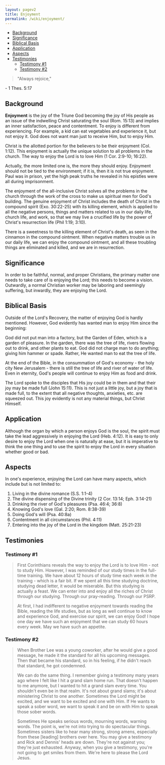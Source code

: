 ```yaml
---
layout: pagev2
title: Enjoyment
permalink: /wiki/enjoyment/
---
```

- [Background](#background)
- [Significance](#significance)
- [Biblical Basis](#biblical-basis)
- [Application](#application)
- [Aspects](#aspects)
- [Testimonies](#testimonies)
  - [Testimony #1](#testimony-1)
  - [Testimony #2](#testimony-2)

>"Always rejoice,"

\- 1 Thes. 5:17
  
## Background

**Enjoyment** is the joy of the Triune God becoming the joy of His people as an issue of the indwelling Christ saturating the soul (Rom. 15:13) and implies an inner satisfaction, peace and contentment. To enjoy is different from experiencing. For example, a kid can eat vegetables and experience it, but not enjoy it. God does not want man just to receive Him, but to enjoy Him.

Christ is the allotted portion for the believers to be their enjoyment (Col. 1:12). This enjoyment is actually the unique solution to all problems in the church. The way to enjoy the Lord is to love Him (1 Cor. 2:9-10; 16:22).

Actually, the more limited one is, the more they should enjoy. Enjoyment should not be tied to the environment; if it is, then it is not true enjoyment. Paul was in prison, yet the high peak truths he revealed in his epistles were all during imprisonment.

The enjoyment of the all-inclusive Christ solves all the problems in the church through the work of the cross to make us spiritual men for God's building. The genuine enjoyment of Christ includes the death of Christ in the compound spirit (Exo. 30:22-25) with its killing element, which is applied to all the negative persons, things and matters related to us in our daily life, church life, and work, so that we may live a crucified life by the power of Christ's resurrection life (Phil 1:19; 3:10).

There is a sweetness to the killing element of Christ's death, as seen in the cinnamon in the compound ointment. When negative matters trouble us in our daily life, we can enjoy the compound ointment, and all these troubling things are eliminated and killed, and we are in resurrection.

## Significance

In order to be faithful, normal, and proper Christians, the primary matter one needs to take care of is enjoying the Lord; this needs to become a vision. Outwardly, a normal Christian worker may be laboring and seemingly suffering, but inwardly, they are enjoying the Lord. 

## Biblical Basis

Outside of the Lord's Recovery, the matter of enjoying God is hardly mentioned. However, God evidently has wanted man to enjoy Him since the beginning:

God did not put man into a factory, but the Garden of Eden, which is a garden of pleasure. In the garden, there was the tree of life, rivers flowing out to drink, and other plants to eat. God did not charge man to do anything; giving him hammer or spade. Rather, He wanted man to eat the tree of life. 

At the end of the Bible, in the consummation of God's economy - the holy city New Jerusalem - there is still the tree of life and river of water of life. Even in eternity, God's people will continue to enjoy Him as food and drink.

The Lord spoke to the disciples that His joy could be in them and that their joy may be made full (John 15:11). This is not just a little joy, but a joy that is made full, to the extent that all negative thoughts, anxieties, etc. are squeezed out. This joy evidently is not any material things, but Christ Himself.

## Application

Although the organ by which a person enjoys God is the soul, the spirit must take the lead aggressively in enjoying the Lord (Heb. 4:12). It is easy to only desire to enjoy the Lord when one is naturally at ease, but it is imperative to think the one thing and to use the spirit to enjoy the Lord in every situation whether good or bad.

## Aspects

In one's experience, enjoying the Lord can have many aspects, which include but is not limited to:

1. Living in the divine romance (S.S. 1:1-4)
2. The divine dispensing of the Divine trinity (2 Cor. 13:14; Eph. 3:14-21)
3. Drinking the river of God's pleasures (Psa. 46:4; 36:8)
4. Knowing God's love (Gal. 2:20; Rom. 8:38-39)
5. Doing God's will (Psa. 40:8a)
6. Contentment in all circumstances (Phil. 4:11)
7. Entering into the joy of the Lord in the kingdom (Matt. 25:21-23)

## Testimonies

### Testimony #1

>First Corinthians reveals the way to enjoy the Lord is to love Him - not to study Him. However, I was reminded of our study times in the full-time training. We have about 12 hours of study time each week in the training - which is a fair bit. If we spent all this time studying doctrine, studying dead letter, it would be miserable. But this studying is actually a feast. We can enter into and enjoy all the riches of Christ through our studying. Through our pray-reading. Through our PSRP. 
>
>At first, I had indifferent to negative enjoyment towards reading the Bible, reading the life studies, but as long as well continue to know and experience God, and exercise our spirit, we can enjoy God! I hope one day we have such an enjoyment that we can study 60 hours every week. May we have such an appetite.

### Testimony #2

>When Brother Lee was a young coworker, after he would give a good message, he made it the standard for all his upcoming messages. Then that became his standard, so in his feeling, if he didn't reach that standard, he got condemned. 
>
>We can do the same thing. I remember giving a testimony many years ago where I felt like I hit a grand slam home run. That doesn't happen to me anymore, but I wanted to hit a grand slam every time. You shouldn't even be in that realm. It's not about grand slams; it's about ministering Christ to one another. Sometimes the Lord might be excited, and we want to be excited and one with Him. If He wants to speak a sober word, we want to speak it and be on with Him to speak those sober words. 
>
>Sometimes He speaks serious words, mourning words, warning words. The point is, we're not into trying to do spectacular things. Sometimes sisters like to hear many strong, strong amens, especially from these \[leading\] brothers over here. You may give a testimony and Rick and Dennis' heads are down. They're not against you; they're just exhausted. Anyway, when you give a testimony, you're not going to get smiles from them. We're here to please the Lord Jesus.
